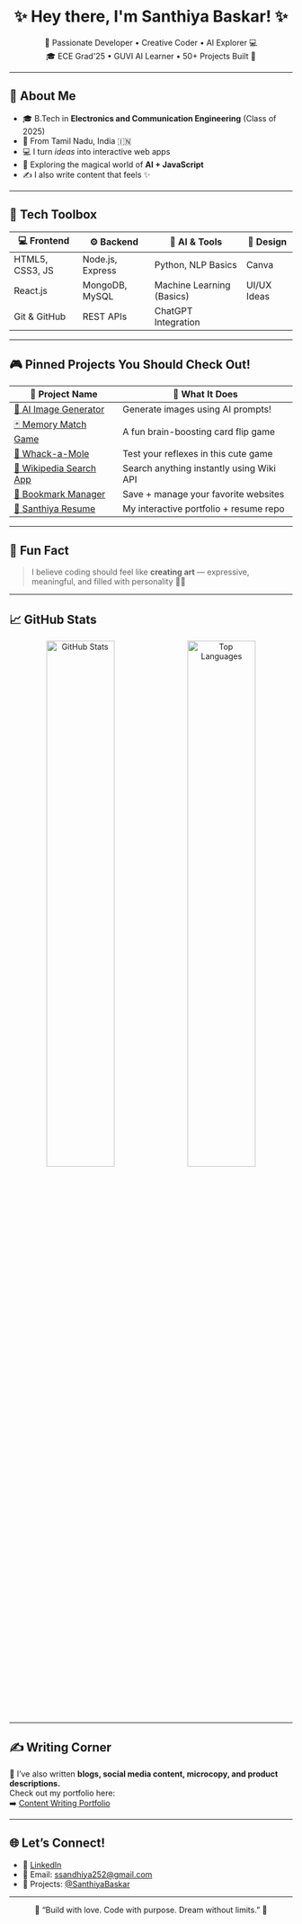 <h1 align="center">✨ Hey there, I'm Santhiya Baskar! ✨</h1>

<p align="center">
  🌸 Passionate Developer • Creative Coder • AI Explorer 💻<br>
  🎓 ECE Grad'25 • GUVI AI Learner • 50+ Projects Built 🚀
</p>

---

## 🌟 About Me

- 🎓 B.Tech in **Electronics and Communication Engineering** (Class of 2025)  
- 📍 From Tamil Nadu, India 🇮🇳  
- 💻 I turn *ideas* into interactive web apps  
- 🧠 Exploring the magical world of **AI + JavaScript**  
- ✍️ I also write content that feels ✨

---

## 🌈 Tech Toolbox

| 💻 Frontend | ⚙️ Backend | 🧠 AI & Tools | 🎨 Design |
|------------|------------|---------------|-----------|
| HTML5, CSS3, JS | Node.js, Express | Python, NLP Basics | Canva |
| React.js | MongoDB, MySQL | Machine Learning (Basics) | UI/UX Ideas |
| Git & GitHub | REST APIs | ChatGPT Integration | |

---

## 🎮 Pinned Projects You Should Check Out!

| 🔗 Project Name | 🌟 What It Does |
|----------------|-----------------|
| [🧠 AI Image Generator](https://github.com/SanthiyaBaskar/ai-image-generator) | Generate images using AI prompts! |
| [🃏 Memory Match Game](https://github.com/SanthiyaBaskar/memory-match-game) | A fun brain-boosting card flip game |
| [👊 Whack-a-Mole](https://github.com/SanthiyaBaskar/whack-a-mole) | Test your reflexes in this cute game |
| [🔎 Wikipedia Search App](https://github.com/SanthiyaBaskar/wikipedia-search-app) | Search anything instantly using Wiki API |
| [🔖 Bookmark Manager](https://github.com/SanthiyaBaskar/A-stylish-and-responsive-web-app-to-save-and-manage-website-bookmarks) | Save + manage your favorite websites |
| [📄 Santhiya Resume](https://github.com/SanthiyaBaskar/SanthiyaResume) | My interactive portfolio + resume repo |

---

## 🌸 Fun Fact

> I believe coding should feel like **creating art** — expressive, meaningful, and filled with personality 🎨✨

---

## 📈 GitHub Stats

<p align="center">
  <img src="https://github-readme-stats.vercel.app/api?username=SanthiyaBaskar&show_icons=true&theme=tokyonight" alt="GitHub Stats" width="49%"/>
  <img src="https://github-readme-stats.vercel.app/api/top-langs/?username=SanthiyaBaskar&layout=compact&theme=tokyonight" alt="Top Languages" width="49%"/>
</p>

---

## ✍️ Writing Corner

📝 I’ve also written **blogs, social media content, microcopy, and product descriptions.**  
Check out my portfolio here:  
➡️ [Content Writing Portfolio](https://github.com/SanthiyaBaskar/content-writing-portfolio)

---

## 🌐 Let’s Connect!

- 🔗 [LinkedIn](https://www.linkedin.com/in/santhiya-baskar-675a85258)  
- 📧 Email: ssandhiya252@gmail.com  
- 🧠 Projects: [@SanthiyaBaskar](https://github.com/SanthiyaBaskar)

---

<p align="center">
  🌟 “Build with love. Code with purpose. Dream without limits.” 🌟
</p>
